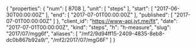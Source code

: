 {
  "properties": {
    "num": [
      8708
    ],
    "unit": [
      "steps"
    ],
    "start": [
      "2017-06-30T00:00:00Z"
    ],
    "end": [
      "2017-07-01T00:00:00Z"
    ],
    "published": [
      "2017-07-01T00:00:00Z"
    ]
  },
  "client_id": "https://www-api.jvt.me/fit",
  "date": "2017-07-01T00:00:00Z",
  "kind": "steps",
  "h": "h-measure",
  "slug": "2017/07/mgg6f",
  "aliases": [
    "/mf2/9d94ff15-2409-4835-8eb8-dc0b867b92a9/",
    "/mf2/2017/07/mgG6F"
  ]
}
